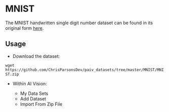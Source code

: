 # MNIST

The MNIST handwritten single digit number dataset can be found in its original form [here](http://yann.lecun.com/exdb/mnist/).


## Usage

* Download the dataset: 

`wget https://github.com/ChrisParsonsDev/paiv_datasets/tree/master/MNIST/MNIST.zip`

* Within AI Vision: 

	* My Data Sets
	* Add Dataset
	* Import From Zip File